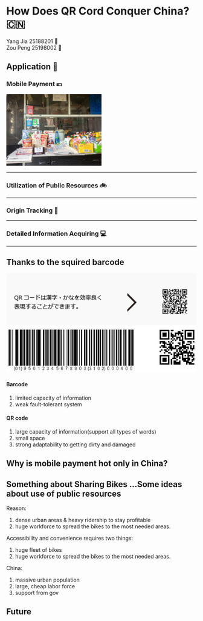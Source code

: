 # How Does QR Cord Conquer China?  :cn:

Yang  Jia 25188201   :girl:   
Zou Peng 25198002 :boy:

## Application :satellite:

### Mobile Payment :yen:

<img src="mhack_pre/1_mobile_pay/commondity_pur/qr-code-1.jpg" width="50%" height="50%">


------

### Utilization of Public Resources :bike:
-----

### Origin Tracking :cow2:
-----

### Detailed Information Acquiring :computer:
-----

## Thanks to the squired barcode 
![](JPQRcode.png)
![](BarQR.jpg)

#### Barcode
1. limited capacity of information
2. weak fault-tolerant system

#### QR code
1. large capacity of information(support all types of words)
2. small space
3. strong adaptability to getting dirty and damaged

## Why is mobile payment hot only in China? 

## Something about Sharing Bikes ...Some ideas about use of public resources

Reason:
1.  dense urban areas & heavy ridership to stay profitable
2.  huge workforce to spread the bikes to the most needed areas.


Accessibility and convenience requires two things:
1. huge fleet of bikes
2. huge workforce to spread the bikes to the most needed areas.

China:
1. massive urban population
2. large, cheap labor force
3. support from gov



## Future
